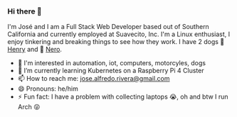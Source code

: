 ### Hi there 👋

I'm José and I am a Full Stack Web Developer based out of Southern California and currently employed at Suavecito, Inc. I'm a Linux enthusiast, I enjoy tinkering and breaking things to see how they work. I have 2 dogs 🐶 [Henry](https://instagram.com/puganddestroy) and 🐺 [Nero](https://instagram.com/nerothedestroyer).

- 👀 I'm interested in automation, iot, computers, motorcyles, dogs 
- 🌱 I’m currently learning Kubernetes on a Raspberry Pi 4 Cluster
- 📫 How to reach me: jose.alfredo.rivera@gmail.com
- 😄 Pronouns: he/him
- ⚡ Fun fact: I have a problem with collecting laptops 😭, oh and btw I run Arch 😝

<!--
**j-Riv/j-Riv** is a ✨ _special_ ✨ repository because its `README.md` (this file) appears on your GitHub profile.

Here are some ideas to get you started:

- 🔭 I’m currently working on ...
- 🌱 I’m currently learning ...
- 👯 I’m looking to collaborate on ...
- 🤔 I’m looking for help with ...
- 💬 Ask me about ...
- 📫 How to reach me: ...
- 😄 Pronouns: ...
- ⚡ Fun fact: ...
-->
